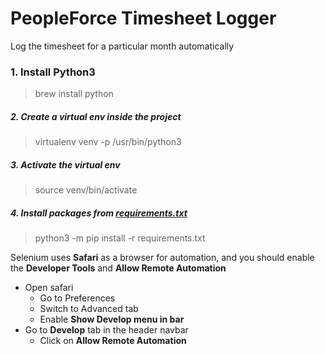 # PeopleForce Timesheet Logger
Log the timesheet for a particular month automatically


### 1. Install Python3
>brew install python
##### 2. Create a virtual env inside the project
>virtualenv venv -p /usr/bin/python3
##### 3. Activate the virtual env
>source venv/bin/activate
##### 4. Install packages from [requirements.txt](requirements.txt)
>python3 -m pip install -r requirements.txt 

Selenium uses **Safari** as a browser for automation, and you should enable the **Developer Tools** and **Allow Remote Automation**
- Open safari
    - Go to Preferences
    - Switch to Advanced tab
    - Enable **Show Develop menu in bar**
- Go to **Develop** tab in the header navbar
  - Click on **Allow Remote Automation**